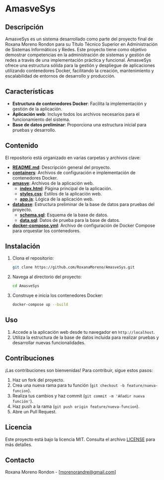# AmasveSys

## Descripción

AmasveSys es un sistema desarrollado como parte del proyecto final de Roxana Moreno Rondon para su Título Técnico Superior en Administración de Sistemas Informáticos y Redes. Este proyecto tiene como objetivo demostrar competencias en la administración de sistemas y gestión de redes a través de una implementación práctica y funcional. AmasveSys ofrece una estructura sólida para la gestión y despliegue de aplicaciones utilizando contenedores Docker, facilitando la creación, mantenimiento y escalabilidad de entornos de desarrollo y producción.

## Características

- **Estructura de contenedores Docker**: Facilita la implementación y gestión de la aplicación.
- **Aplicación web**: Incluye todos los archivos necesarios para el funcionamiento del sistema.
- **Base de datos preliminar**: Proporciona una estructura inicial para pruebas y desarrollo.

## Contenido

El repositorio está organizado en varias carpetas y archivos clave:

- **[README.md](README.md)**: Descripción general del proyecto.
- **[containers](containers/)**: Archivos de configuración e implementación de contenedores Docker.
- **[amasve](amasve/)**: Archivos de la aplicación web.
  - **[index.html](amasve/index.html)**: Página principal de la aplicación.
  - **[styles.css](amasve/styles.css)**: Estilos de la aplicación web.
  - **[app.js](amasve/app.js)**: Lógica de la aplicación web.
- **[database](database/)**: Estructura preliminar de la base de datos para pruebas del proyecto.
  - **[schema.sql](database/schema.sql)**: Esquema de la base de datos.
  - **[data.sql](database/data.sql)**: Datos de prueba para la base de datos.
- **[docker-compose.yml](docker-compose.yml)**: Archivo de configuración de Docker Compose para orquestar los contenedores.

## Instalación

1. Clona el repositorio:
    ```sh
    git clone https://github.com/RoxanaMoreno/AmasveSys.git
    ```
2. Navega al directorio del proyecto:
    ```sh
    cd AmasveSys
    ```
3. Construye e inicia los contenedores Docker:
    ```sh
    docker-compose up --build
    ```

## Uso

1. Accede a la aplicación web desde tu navegador en `http://localhost`.
2. Utiliza la estructura de la base de datos incluida para realizar pruebas y desarrollar nuevas funcionalidades.

## Contribuciones

¡Las contribuciones son bienvenidas! Para contribuir, sigue estos pasos:

1. Haz un fork del proyecto.
2. Crea una nueva rama para tu función (`git checkout -b feature/nueva-funcion`).
3. Realiza tus cambios y haz commit (`git commit -m 'Añadir nueva función'`).
4. Haz push a la rama (`git push origin feature/nueva-funcion`).
5. Abre un Pull Request.

## Licencia

Este proyecto está bajo la licencia MIT. Consulta el archivo [LICENSE](LICENSE) para más detalles.

## Contacto

Roxana Moreno Rondon - [morenorandre@gmail.com]

